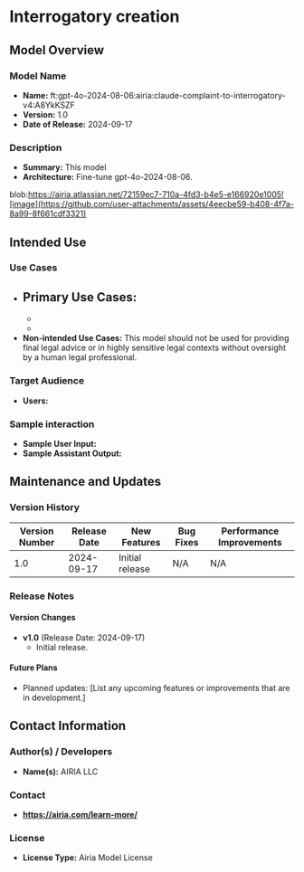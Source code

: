 # Interrogatory creation

## Model Overview

### Model Name
- **Name:** ft:gpt-4o-2024-08-06:airia:claude-complaint-to-interrogatory-v4:A8YkKSZF
- **Version:** 1.0
- **Date of Release:** 2024-09-17

### Description
- **Summary:** This model 
- **Architecture:** Fine-tune gpt-4o-2024-08-06.

blob:https://airia.atlassian.net/72159ec7-710a-4fd3-b4e5-e166920e1005![image](https://github.com/user-attachments/assets/4eecbe59-b408-4f7a-8a99-8f661cdf3321)


## Intended Use

### Use Cases
- **Primary Use Cases:**
  -
  -
  -
- **Non-intended Use Cases:** This model should not be used for providing final legal advice or in highly sensitive legal contexts without oversight by a human legal professional.

### Target Audience
- **Users:** 

### Sample interaction
- **Sample User Input:**
- **Sample Assistant Output:**


## Maintenance and Updates

### Version History
| Version Number | Release Date | New Features                  | Bug Fixes                   | Performance Improvements     |
|----------------|--------------|-------------------------------|-----------------------------|------------------------------|
| 1.0            | 2024-09-17   | Initial release               | N/A | N/A |


### Release Notes
#### Version Changes
- **v1.0** (Release Date: 2024-09-17)
  - Initial release.

#### Future Plans
- Planned updates: [List any upcoming features or improvements that are in development.]

## Contact Information

### Author(s) / Developers
- **Name(s):** AIRIA LLC

### Contact
- **https://airia.com/learn-more/** 

### License
- **License Type:** Airia Model License

